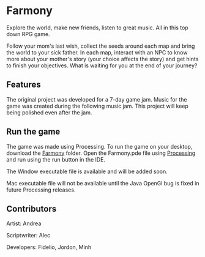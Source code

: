 # Farmony

Explore the world, make new friends, listen to great music. All in this top down RPG game.

Follow your mom's last wish, collect the seeds around each map and bring the world to your sick father. In each map, interact with an NPC to know more about your mother's story (your choice affects the story) and get hints to finish your objectives. What is waiting for you at the end of your journey?

## Features

The original project was developed for a 7-day game jam. Music for the game was created during the following music jam. This project will keep being polished even after the jam.

## Run the game

The game was made using Processing. To run the game on your desktop, download the [Farmony](https://github.com/MinhPhan23/Farmony/tree/main/Farmony) folder. Open the Farmony.pde file using [Processing](https://processing.org/download) and run using the run button in the IDE.

The Window executable file is available and will be added soon.

Mac executable file will not be available until the Java OpenGl bug is fixed in future Processing releases.

## Contributors

Artist: Andrea

Scriptwriter: Alec

Developers: Fidelio, Jordon, Minh
